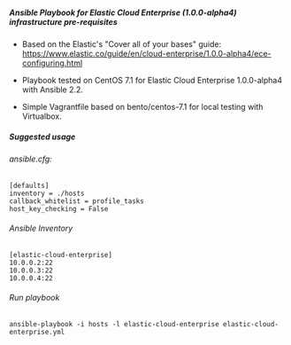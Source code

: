 ##### Ansible Playbook for Elastic Cloud Enterprise (1.0.0-alpha4) infrastructure pre-requisites

* Based on the Elastic's "Cover all of your bases" guide:
 https://www.elastic.co/guide/en/cloud-enterprise/1.0.0-alpha4/ece-configuring.html

* Playbook tested on CentOS 7.1 for Elastic Cloud Enterprise 1.0.0-alpha4 with Ansible 2.2.

* Simple Vagrantfile based on bento/centos-7.1 for local testing with Virtualbox.

##### Suggested usage
###### ansible.cfg:
```
[defaults]
inventory = ./hosts
callback_whitelist = profile_tasks
host_key_checking = False
```

###### Ansible Inventory
```
[elastic-cloud-enterprise]
10.0.0.2:22
10.0.0.3:22
10.0.0.4:22
```

###### Run playbook
```ansible-playbook -i hosts -l elastic-cloud-enterprise elastic-cloud-enterprise.yml```
